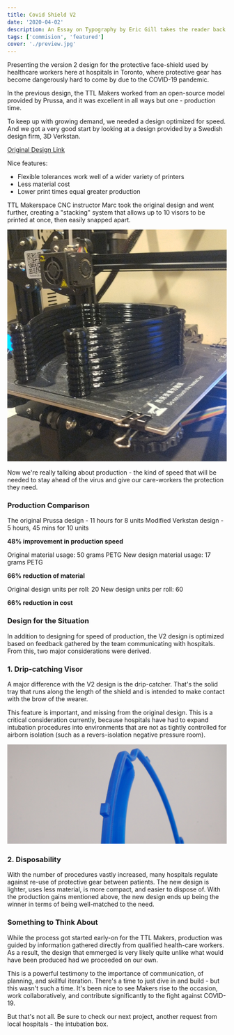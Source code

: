 ```yaml
---
title: Covid Shield V2
date: '2020-04-02'
description: An Essay on Typography by Eric Gill takes the reader back to the year 1930. The year when a conflict between two worlds came to its term. The machines of the industrial world finally took over the handicrafts.
tags: ['commision', 'featured']
cover: './preview.jpg'
---
```


Presenting the version 2 design for the protective face-shield used by healthcare workers here at hospitals in Toronto, where protective gear has become dangerously hard to come by due to the COVID-19 pandemic.

In the previous design, the TTL Makers worked from an open-source model provided by Prussa, and it was excellent in all ways but one - production time.

To keep up with growing demand, we needed a design optimized for speed. And we got a very good start by looking at a design provided by a Swedish design firm, 3D Verkstan.

[Original Design Link](https://3dverkstan.se/protective-visor/)

Nice features:

- Flexible tolerances work well of a wider variety of printers
- Less material cost
- Lower print times equal greater production

TTL Makerspace CNC instructor Marc took the original design and went further, creating a "stacking" system that allows up to 10 visors to be printed at once, then easily snapped apart.

![Stacking](./stackingup.jpg)

Now we're really talking about production - the kind of speed that will be needed to stay ahead of the virus and give our care-workers the protection they need.

### Production Comparison

The original Prussa design - 11 hours for 8 units
Modified Verkstan design - 5 hours, 45 mins for 10 units

**48% improvement in production speed**

Original material usage: 50 grams PETG
New design material usage: 17 grams PETG

**66% reduction of material**

Original design units per roll: 20
New design units per roll: 60

**66% reduction in cost**

### Design for the Situation

In addition to designing for speed of production, the V2 design is optimized based on feedback gathered by the team communicating with hospitals. From this, two major considerations were derived.

### 1. Drip-catching Visor

A major difference with the V2 design is the drip-catcher. That's the solid tray that runs along the length of the shield and is intended to make contact with the brow of the wearer.

This feature is important, and missing from the original design. This is a critical consideration currently, because hospitals have had to expand intubation procedures into environments that are not as tightly controlled for airborn isolation (such as a revers-isolation negative pressure room).

![Drip Catcher](./drip-catcher.jpg)

### 2. Disposability

With the number of procedures vastly increased, many hospitals regulate against re-use of protective gear between patients. The new design is lighter, uses less material, is more compact, and easier to dispose of. With the production gains mentioned above, the new design ends up being the winner in terms of being well-matched to the need.

### Something to Think About

While the process got started early-on for the TTL Makers, production was guided by information gathered directly from qualified health-care workers. As a result, the design that emmerged is very likely quite unlike what would have been produced had we proceeded on our own.

This is a powerful testimony to the importance of communication, of planning, and skillful iteration. There's a time to just dive in and build - but this wasn't such a time. It's been nice to see Makers rise to the occasion, work collaboratively, and contribute significantly to the fight against COVID-19.

But that's not all. Be sure to check our next project, another request from local hospitals - the intubation box.
